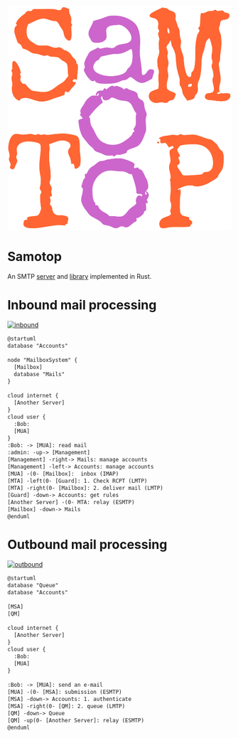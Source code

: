 ![samotop]

[samotop]: SaMoToP.svg

# Samotop
An SMTP [server](samotop-server/README.md) and [library](samotop/README.md) implemented in Rust.


# Inbound mail processing

[![inbound]](http://www.plantuml.com/plantuml/umla/RP1FJm913CNlyoaQJkjXYNhSWs4bnfX8GWHEXaFPgR1n_fZvenB3TxSxbAZ4sqpxw-lhcyI48MLhbCQ46um4exRhV7OfZa0fvpLNPjYRZVzSx6CYEu8l1V0ijJM_PLJ0OUwWL6Tyrj2xHC5HEiwqpgST1LXGUAUmLWUXSgHGYERMRvgYlcg7Tlb3VNCiD108DLXUeXhKjdVSos-bZGwtPCcbjVhzWJhqsrrYf5Xhm9OUeDnu1Xjw6LX9u5zyrJ9NNTO_2JJ0P_83geTPExzWPjcALk7kCmRDrDKOfZlgNk5fEbz2zJXR2dnoUQPwFGPDfkUaoicd2T63MliFzyVibXA4R2YgiwJ5CQyQ8ZIuX-fk8UjbdSX9Jcf2JcThlW40)

[inbound]: http://www.plantuml.com/plantuml/png/RP1FJm913CNlyoaQJkjXYNhSWs4bnfX8GWHEXaFPgR1n_fZvenB3TxSxbAZ4sqpxw-lhcyI48MLhbCQ46um4exRhV7OfZa0fvpLNPjYRZVzSx6CYEu8l1V0ijJM_PLJ0OUwWL6Tyrj2xHC5HEiwqpgST1LXGUAUmLWUXSgHGYERMRvgYlcg7Tlb3VNCiD108DLXUeXhKjdVSos-bZGwtPCcbjVhzWJhqsrrYf5Xhm9OUeDnu1Xjw6LX9u5zyrJ9NNTO_2JJ0P_83geTPExzWPjcALk7kCmRDrDKOfZlgNk5fEbz2zJXR2dnoUQPwFGPDfkUaoicd2T63MliFzyVibXA4R2YgiwJ5CQyQ8ZIuX-fk8UjbdSX9Jcf2JcThlW40

```
@startuml
database "Accounts" 

node "MailboxSystem" {
  [Mailbox]
  database "Mails" 
}

cloud internet {
  [Another Server]
}
cloud user {
  :Bob:
  [MUA]
}
:Bob: -> [MUA]: read mail
:admin: -up-> [Management]
[Management] -right-> Mails: manage accounts
[Management] -left-> Accounts: manage accounts
[MUA] -(0- [Mailbox]:  inbox (IMAP)
[MTA] -left(0- [Guard]: 1. Check RCPT (LMTP)
[MTA] -right(0- [Mailbox]: 2. deliver mail (LMTP)
[Guard] -down-> Accounts: get rules
[Another Server] -(0- MTA: relay (ESMTP)
[Mailbox] -down-> Mails
@enduml
```

# Outbound mail processing

[![outbound]](http://www.plantuml.com/plantuml/umla/PP11IyGm48Nl-HMFFTL35_MOWsm5RnPSggVIGzeEDj0ccime8lvtqzXTXBr--V9uRmwHJM1PPZKQDhs9XDrHI6Y7VwGQ1Y-EOuAghPkgWsgFTQVKC7iPOHrJSCJuLa1RESyJ1JGKFYXqwcUp95B8XhxtlLxD-gLQdrK6AE_-Y4OaDy8uKBaOEwjCKHRNPHAQB4Y_s1YjToWUclhvwMghLOx-qwMWKs6DcpsCy4IExM2OJbwmhnFdnBH3utQFztKrYiUSjj9pMBx7XkGjVRhOg15eDb_dCeSq8Dtq5m00)

[outbound]: http://www.plantuml.com/plantuml/png/PP11IyGm48Nl-HMFFTL35_MOWsm5RnPSggVIGzeEDj0ccime8lvtqzXTXBr--V9uRmwHJM1PPZKQDhs9XDrHI6Y7VwGQ1Y-EOuAghPkgWsgFTQVKC7iPOHrJSCJuLa1RESyJ1JGKFYXqwcUp95B8XhxtlLxD-gLQdrK6AE_-Y4OaDy8uKBaOEwjCKHRNPHAQB4Y_s1YjToWUclhvwMghLOx-qwMWKs6DcpsCy4IExM2OJbwmhnFdnBH3utQFztKrYiUSjj9pMBx7XkGjVRhOg15eDb_dCeSq8Dtq5m00

```
@startuml
database "Queue" 
database "Accounts" 

[MSA] 
[QM]

cloud internet {
  [Another Server]
}
cloud user {
  :Bob:
  [MUA]
}

:Bob: -> [MUA]: send an e-mail
[MUA] -(0- [MSA]: submission (ESMTP)
[MSA] -down-> Accounts: 1. authenticate
[MSA] -right(0- [QM]: 2. queue (LMTP)
[QM] -down-> Queue
[QM] -up(0- [Another Server]: relay (ESMTP)
@enduml
```
